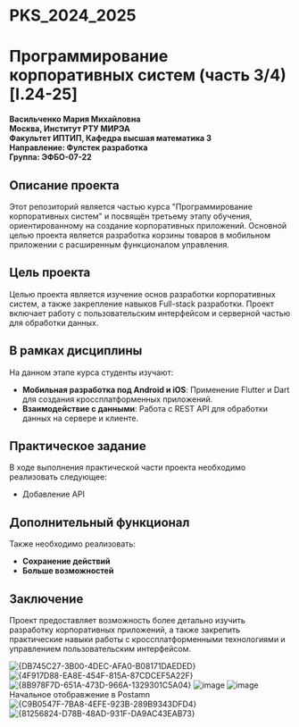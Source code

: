# PKS_2024_2025  
# Программирование корпоративных систем (часть 3/4) [I.24-25]

**Васильченко Мария Михайловна**  
**Москва, Институт РТУ МИРЭА**  
**Факультет ИПТИП, Кафедра высшая математика 3**  
**Направление: Фулстек разработка**  
**Группа: ЭФБО-07-22**

## Описание проекта

Этот репозиторий является частью курса "Программирование корпоративных систем" и посвящён третьему этапу обучения, ориентированному на создание корпоративных приложений. Основной целью проекта является разработка корзины товаров в мобильном приложении с расширенным функционалом управления.

## Цель проекта

Целью проекта является изучение основ разработки корпоративных систем, а также закрепление навыков Full-stack разработки. Проект включает работу с пользовательским интерфейсом и серверной частью для обработки данных.

## В рамках дисциплины

На данном этапе курса студенты изучают:

- **Мобильная разработка под Android и iOS**: Применение Flutter и Dart для создания кроссплатформенных приложений.
- **Взаимодействие с данными**: Работа с REST API для обработки данных на сервере и клиенте.

## Практическое задание

В ходе выполнения практической части проекта необходимо реализовать следующее:

- Добавление API
## Дополнительный функционал

Также необходимо реализовать:

- **Сохранение действий** 
- **Больше возможностей** 

## Заключение

Проект предоставляет возможность более детально изучить разработку корпоративных приложений, а также закрепить практические навыки работы с кроссплатформенными технологиями и управлением пользовательским интерфейсом.

![{DB745C27-3B00-4DEC-AFA0-B08171DAEDED}](https://github.com/user-attachments/assets/e4947711-967d-46c8-bcf1-a129717bcdf3)
![{4F917D88-EA8E-454F-815A-87CDCEF5A22F}](https://github.com/user-attachments/assets/920d0693-71a7-4232-bc82-da0323cb2972)
![{8B978F7D-651A-473D-966A-1329301C5A04}](https://github.com/user-attachments/assets/755b0ed9-fb94-466b-9810-2819a3e2db41)
![image](https://github.com/user-attachments/assets/4a14cfab-a658-42b7-8ff2-5914af3c5fed)
![image](https://github.com/user-attachments/assets/15013c4c-7424-4457-a4a0-7b7b8edbe267)
Начальное отобравжение в Postamn
![{C9B0547F-7BA8-4EFE-923B-289B9343DFD4}](https://github.com/user-attachments/assets/7ca3a0f3-534e-460a-a157-61528ed28b5b)
![{81256824-D78B-48AD-931F-DA9AC43EAB73}](https://github.com/user-attachments/assets/2c53fcdc-9d90-44b5-a29e-b4e6136d0fb4)

